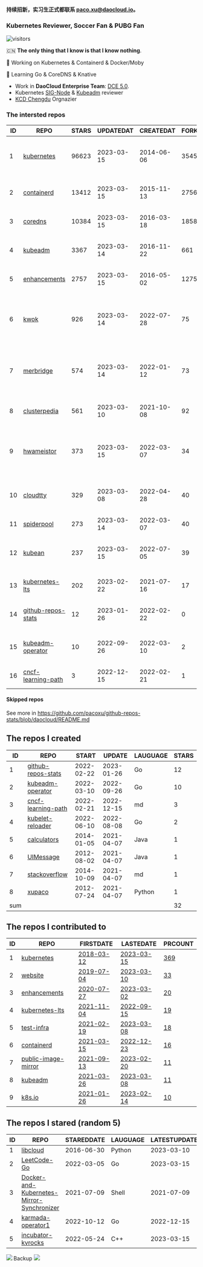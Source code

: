 **持续招新，实习生正式都联系 paco.xu@daocloud.io。**

### Kubernetes Reviewer, Soccer Fan & PUBG Fan
![visitors](https://visitor-badge.glitch.me/badge?page_id=pacoxu.pacoxu&left_color=green&right_color=red)
 
 🇨🇳 **The only thing that I know is that I know nothing**. 
 
 🔭 Working on Kubernetes & Containerd & Docker/Moby
 
 🌱 Learning Go & CoreDNS & Knative

- Work in **DaoCloud Enterprise Team**: [DCE 5.0](https://www.daocloud.io/dce_5.0).
- Kubernetes [SIG-Node](https://github.com/kubernetes/community/blob/master/sig-node/README.md) & [Kubeadm](https://github.com/kubernetes/kubeadm/) reviewer
- [KCD Chengdu](https://community.cncf.io/kcd-chengdu/) Orgnazier


<!--START_SECTION:github_repos-->
### The intersted repos
| ID |                                REPO                                | STARS | UPDATEDAT  | CREATEDAT  | FORKSCOUNT |                                  DESCRIPTIONS                                  |
|----|--------------------------------------------------------------------|-------|------------|------------|------------|--------------------------------------------------------------------------------|
|  1 | [kubernetes](https://github.com/kubernetes/kubernetes)             | 96623 | 2023-03-15 | 2014-06-06 |      35455 | Production-Grade Container Scheduling and Management                           |
|  2 | [containerd](https://github.com/containerd/containerd)             | 13412 | 2023-03-15 | 2015-11-13 |       2756 | An open and reliable container runtime                                         |
|  3 | [coredns](https://github.com/coredns/coredns)                      | 10384 | 2023-03-15 | 2016-03-18 |       1858 | CoreDNS is a DNS server that chains plugins                                    |
|  4 | [kubeadm](https://github.com/kubernetes/kubeadm)                   |  3367 | 2023-03-14 | 2016-11-22 |        661 | Aggregator for issues filed against kubeadm                                    |
|  5 | [enhancements](https://github.com/kubernetes/enhancements)         |  2757 | 2023-03-15 | 2016-05-02 |       1275 | Enhancements tracking repo for Kubernetes                                      |
|  6 | [kwok](https://github.com/kubernetes-sigs/kwok)                    |   926 | 2023-03-14 | 2022-07-28 |         75 | Kubernetes WithOut Kubelet -  Simulates thousands of Nodes and Clusters.       |
|  7 | [merbridge](https://github.com/merbridge/merbridge)                |   574 | 2023-03-14 | 2022-01-12 |         73 | Use eBPF to speed up your Service Mesh like crossing an Einstein-Rosen Bridge. |
|  8 | [clusterpedia](https://github.com/clusterpedia-io/clusterpedia)    |   561 | 2023-03-10 | 2021-10-08 |         92 | The Encyclopedia of Kubernetes clusters                                        |
|  9 | [hwameistor](https://github.com/hwameistor/hwameistor)             |   373 | 2023-03-15 | 2022-03-07 |         34 | Hwameistor is an HA local storage system for cloud-native stateful workloads.  |
| 10 | [cloudtty](https://github.com/cloudtty/cloudtty)                   |   329 | 2023-03-08 | 2022-04-28 |         40 | A Friendly Kubernetes CloudShell (Web Terminal) !                              |
| 11 | [spiderpool](https://github.com/spidernet-io/spiderpool)           |   273 | 2023-03-14 | 2022-03-07 |         40 | kubernetes ipam                                                                |
| 12 | [kubean](https://github.com/kubean-io/kubean)                      |   237 | 2023-03-15 | 2022-07-05 |         39 |  :seedling: Kubernetes lifecycle management operator based on kubespray.       |
| 13 | [kubernetes-lts](https://github.com/klts-io/kubernetes-lts)        |   202 | 2023-02-22 | 2021-07-16 |         17 | Kubernetes LTS(long term support)                                              |
| 14 | [github-repos-stats](https://github.com/pacoxu/github-repos-stats) |    12 | 2023-01-26 | 2022-02-22 |          0 | Collect Repos Star/Fork/Watch Counts Everyday                                  |
| 15 | [kubeadm-operator](https://github.com/pacoxu/kubeadm-operator)     |    10 | 2022-09-26 | 2022-03-10 |          2 | Test work on the design of kubeadm operator                                    |
| 16 | [cncf-learning-path](https://github.com/pacoxu/cncf-learning-path) |     3 | 2022-12-15 | 2022-02-21 |          1 | record my learning CNCF related path                                           |



#### Skipped repos
<!--END_SECTION:github_repos-->
See more in https://github.com/pacoxu/github-repos-stats/blob/daocloud/README.md


<!--START_SECTION:my_github-->
## The repos I created
| ID  |                                REPO                                |   START    |   UPDATE   | LAUGUAGE | STARS |
|-----|--------------------------------------------------------------------|------------|------------|----------|-------|
|   1 | [github-repos-stats](https://github.com/pacoxu/github-repos-stats) | 2022-02-22 | 2023-01-26 | Go       |    12 |
|   2 | [kubeadm-operator](https://github.com/pacoxu/kubeadm-operator)     | 2022-03-10 | 2022-09-26 | Go       |    10 |
|   3 | [cncf-learning-path](https://github.com/pacoxu/cncf-learning-path) | 2022-02-21 | 2022-12-15 | md       |     3 |
|   4 | [kubelet-reloader](https://github.com/pacoxu/kubelet-reloader)     | 2022-06-10 | 2022-08-08 | Go       |     2 |
|   5 | [calculators](https://github.com/pacoxu/calculators)               | 2014-01-05 | 2021-04-07 | Java     |     1 |
|   6 | [UIMessage](https://github.com/pacoxu/UIMessage)                   | 2012-08-02 | 2021-04-07 | Java     |     1 |
|   7 | [stackoverflow](https://github.com/pacoxu/stackoverflow)           | 2014-10-09 | 2021-04-07 | md       |     1 |
|   8 | [xupaco](https://github.com/pacoxu/xupaco)                         | 2012-07-24 | 2021-04-07 | Python   |     1 |
| sum |                                                                    |            |            |          |    32 |

## The repos I contributed to
| ID |                                  REPO                                  |                               FIRSTDATE                               |                               LASTEDATE                                |                                        PRCOUNT                                        |
|----|------------------------------------------------------------------------|-----------------------------------------------------------------------|------------------------------------------------------------------------|---------------------------------------------------------------------------------------|
|  1 | [kubernetes](https://github.com/kubernetes/kubernetes)                 | [2018-03-12](https://github.com/kubernetes/kubernetes/pull/61040)     | [2023-03-15](https://github.com/kubernetes/kubernetes/pull/116657)     | [369](https://github.com/kubernetes/kubernetes/pulls?q=is%3Apr+author%3Apacoxu)       |
|  2 | [website](https://github.com/kubernetes/website)                       | [2019-07-04](https://github.com/kubernetes/website/pull/15285)        | [2023-03-10](https://github.com/kubernetes/website/pull/39899)         | [33](https://github.com/kubernetes/website/pulls?q=is%3Apr+author%3Apacoxu)           |
|  3 | [enhancements](https://github.com/kubernetes/enhancements)             | [2020-07-27](https://github.com/kubernetes/enhancements/pull/1907)    | [2023-03-02](https://github.com/kubernetes/enhancements/pull/3897)     | [20](https://github.com/kubernetes/enhancements/pulls?q=is%3Apr+author%3Apacoxu)      |
|  4 | [kubernetes-lts](https://github.com/klts-io/kubernetes-lts)            | [2021-11-04](https://github.com/klts-io/kubernetes-lts/pull/94)       | [2022-09-15](https://github.com/klts-io/kubernetes-lts/pull/174)       | [19](https://github.com/klts-io/kubernetes-lts/pulls?q=is%3Apr+author%3Apacoxu)       |
|  5 | [test-infra](https://github.com/kubernetes/test-infra)                 | [2021-02-19](https://github.com/kubernetes/test-infra/pull/20909)     | [2023-03-08](https://github.com/kubernetes/test-infra/pull/28960)      | [18](https://github.com/kubernetes/test-infra/pulls?q=is%3Apr+author%3Apacoxu)        |
|  6 | [containerd](https://github.com/containerd/containerd)                 | [2021-03-15](https://github.com/containerd/containerd/pull/5200)      | [2022-12-23](https://github.com/containerd/containerd/pull/7863)       | [16](https://github.com/containerd/containerd/pulls?q=is%3Apr+author%3Apacoxu)        |
|  7 | [public-image-mirror](https://github.com/DaoCloud/public-image-mirror) | [2021-09-13](https://github.com/DaoCloud/public-image-mirror/pull/13) | [2023-02-20](https://github.com/DaoCloud/public-image-mirror/pull/296) | [11](https://github.com/DaoCloud/public-image-mirror/pulls?q=is%3Apr+author%3Apacoxu) |
|  8 | [kubeadm](https://github.com/kubernetes/kubeadm)                       | [2021-03-26](https://github.com/kubernetes/kubeadm/pull/2421)         | [2023-03-08](https://github.com/kubernetes/kubeadm/pull/2836)          | [11](https://github.com/kubernetes/kubeadm/pulls?q=is%3Apr+author%3Apacoxu)           |
|  9 | [k8s.io](https://github.com/kubernetes/k8s.io)                         | [2021-01-26](https://github.com/kubernetes/k8s.io/pull/1577)          | [2023-02-14](https://github.com/kubernetes/k8s.io/pull/4761)           | [10](https://github.com/kubernetes/k8s.io/pulls?q=is%3Apr+author%3Apacoxu)            |

## The repos I stared (random 5)
| ID |                                                        REPO                                                        | STAREDDATE | LAUGUAGE | LATESTUPDATE |
|----|--------------------------------------------------------------------------------------------------------------------|------------|----------|--------------|
|  1 | [libcloud](https://github.com/apache/libcloud)                                                                     | 2016-06-30 | Python   | 2023-03-10   |
|  2 | [LeetCode-Go](https://github.com/halfrost/LeetCode-Go)                                                             | 2022-03-05 | Go       | 2023-03-15   |
|  3 | [Docker-and-Kubernetes-Mirror-Synchronizer](https://github.com/KofClubs/Docker-and-Kubernetes-Mirror-Synchronizer) | 2021-07-09 | Shell    | 2021-07-09   |
|  4 | [karmada-operator1](https://github.com/DaoCloud/karmada-operator1)                                                 | 2022-10-12 | Go       | 2022-12-15   |
|  5 | [incubator-kvrocks](https://github.com/apache/incubator-kvrocks)                                                   | 2022-05-24 | C++      | 2023-03-15   |

<!--END_SECTION:my_github-->

<a href="https://pacoxu.wordpress.com/">
  <img align="left" src="https://github-readme-stats.vercel.app/api?username=pacoxu&show_icons=true" />
</a>

Backup ![](https://komarev.com/ghpvc/?username=pacoxu)

